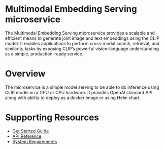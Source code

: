 # Multimodal Embedding Serving microservice
The Multimodal Embedding Serving microservice provides a scalable and efficient means to generate joint image and text embeddings using the CLIP model. It enables applications to perform cross-modal search, retrieval, and similarity tasks by exposing CLIP’s powerful vision-language understanding as a simple, production-ready service. 

# Overview
The microservice is a simple model serving to be able to do inference using CLIP model on a GPU or CPU hardware. It provides OpenAI standard API along with ability to deploy as a docker image or using Helm chart. 


# Supporting Resources

* [Get Started Guide](get-started.md)
* [API Reference](api-reference.md)
* [System Requirements](system-requirements.md)
